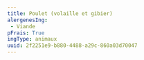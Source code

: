 ```yaml
---
title: Poulet (volaille et gibier)
alergenesIng:
 - Viande
pFrais: True
ingType: animaux
uuid: 2f2251e9-b880-4488-a29c-860a03d70047
---
```

